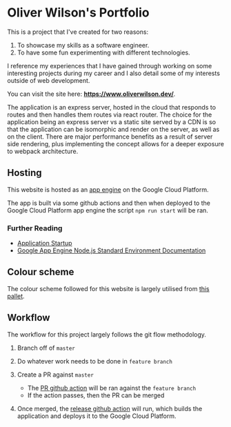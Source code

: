 # Oliver Wilson's Portfolio

This is a project that I've created for two reasons:

1. To showcase my skills as a software engineer.
1. To have some fun experimenting with different technologies.

I reference my experiences that I have gained through working on some interesting projects during my career and I also detail some of my interests outside of web development.

You can visit the site here: **https://www.oliverwilson.dev/**.

The application is an express server, hosted in the cloud that responds to routes and then handles them routes via react router. The choice for the application being an express server vs a static site served by a CDN is so that the application can be isomorphic and render on the server, as well as on the client. There are major performance benefits as a result of server side rendering, plus implementing the concept allows for a deeper exposure to webpack architecture.

## Hosting

This website is hosted as an [app engine](https://cloud.google.com/appengine) on the Google Cloud Platform.

The app is built via some github actions and then when deployed to the Google Cloud Platform app engine the script `npm run start` will be ran.

### Further Reading

- [Application Startup](https://cloud.google.com/appengine/docs/flexible/nodejs/runtime#application_startup)
- [Google App Engine Node.js Standard Environment Documentation](https://cloud.google.com/appengine/docs/standard/nodejs)

## Colour scheme

The colour scheme followed for this website is largely utilised from [this pallet](https://coolors.co/ef476f-ffd166-06d6a0-118ab2-073b4c).

## Workflow

The workflow for this project largely follows the git flow methodology.

1. Branch off of `master`

2. Do whatever work needs to be done in `feature branch`

3. Create a PR against `master`

   - The [PR github action](./.github/workflows/PR.yaml) will be ran against the `feature branch`
   - If the action passes, then the PR can be merged

4. Once merged, the [release github action](./.github/workflows/release.yaml) will run, which builds the application and deploys it to the Google Cloud Platform.

